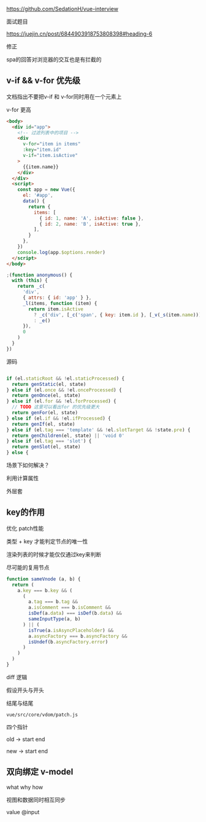 https://github.com/SedationH/vue-interview



面试题目

https://juejin.cn/post/6844903918753808398#heading-6

修正

spa的回答对浏览器的交互也是有拦截的



## v-if && v-for 优先级

文档指出不要把v-if 和 v-for同时用在一个元素上

v-for 更高

```html
<body>
  <div id="app">
    <!-- 过滤列表中的项目 -->
    <div
      v-for="item in items"
      :key="item.id"
      v-if="item.isActive"
    >
      {{item.name}}
    </div>
  </div>
  <script>
    const app = new Vue({
      el: '#app',
      data() {
        return {
          items: [
            { id: 1, name: 'A', isActive: false },
            { id: 2, name: 'B', isActive: true },
          ],
        }
      },
    })
    console.log(app.$options.render)
  </script>
</body>
```



```js
;(function anonymous() {
  with (this) {
    return _c(
      'div',
      { attrs: { id: 'app' } },
      _l(items, function (item) {
        return item.isActive
          ? _c('div', [_c('span', { key: item.id }, [_v(_s(item.name))])])
          : _e()
      }),
      0
    )
  }
})

```



源码

```js

if (el.staticRoot && !el.staticProcessed) {
  return genStatic(el, state)
} else if (el.once && !el.onceProcessed) {
  return genOnce(el, state)
} else if (el.for && !el.forProcessed) {
  // TODO 这里可以看出for 的优先级更大
  return genFor(el, state)
} else if (el.if && !el.ifProcessed) {
  return genIf(el, state)
} else if (el.tag === 'template' && !el.slotTarget && !state.pre) {
  return genChildren(el, state) || 'void 0'
} else if (el.tag === 'slot') {
  return genSlot(el, state)
} else {
```



场景下如何解决？

利用计算属性

外层套



## key的作用

优化 patch性能



类型 + key 才能判定节点的唯一性

渲染列表的时候才能仅仅通过key来判断

尽可能的复用节点

```js
function sameVnode (a, b) {
  return (
    a.key === b.key && (
      (
        a.tag === b.tag &&
        a.isComment === b.isComment &&
        isDef(a.data) === isDef(b.data) &&
        sameInputType(a, b)
      ) || (
        isTrue(a.isAsyncPlaceholder) &&
        a.asyncFactory === b.asyncFactory &&
        isUndef(b.asyncFactory.error)
      )
    )
  )
}
```



diff 逻辑

假设开头与开头

结尾与结尾

`vue/src/core/vdom/patch.js`

四个指针 

old -> start end

new -> start end



## 双向绑定 v-model

what why how 

视图和数据同时相互同步

value @input


